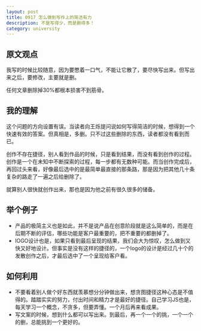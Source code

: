 ```yaml
---
layout: post
title: 0917 怎么做到写作上的简洁有力
description: 不是写得少，而是删得多！
category: university
---
```


## 原文观点
我写的时候比较随意，因为要憋着一口气，不能让它散了，要尽快写出来。但写出来之后，要修改，主要就是删。

任何文章删除掉30%都根本损害不到筋骨。

## 我的理解
这个问题的方向设置有误。当读者向王烁提问说如何写得简洁的时候，想得到一个快速有效的答案。但真相是，多删。只不过这些删除的东西，读者都没有看到而已。

创作不存在捷径，别人看到作品的时候，只是看到结果，而没有看到创作的过程。创作是一个在未知中不断探索的过程，每一步都有无数种可能。而当创作完成后，再回过头来看，好像最后选中的是最简单最直接的那条路，那是因为把其他几十条复杂的路走了一遍之后给删除了。

就算别人很快就创作出来，那也是因为他之前有很久很多的储备。

## 举个例子
- 产品的极简主义也是如此，并不是说产品在创意阶段就是这么简单的，而是在后期不断的评估，哪些功能是客户最重要的，把不重要的都删掉了。
- lOGO设计也是，如果只看到最后呈现的结果，我们会大为惊叹，怎么做到又快又好地设计。但事实是没有这样的捷径的，一个logo的设计是经过几十个的发散创作之后，才最后选中了一个呈现给客户看。

## 如何利用
- 不要看着别人做个好东西就羡慕想分分钟做出来，想贪图捷径这种心态是不值得的。踏踏实实的努力，付出时间和精力才是最好的捷径。自己学习JS也是，每天学习一个概念，不贪多，但要弄懂。一个月后再来看成果。
- 写文案的时候，想到什么都可以写出来。到最后，再一个一个的挑，一个一个的删，总能挑到一个更好的。